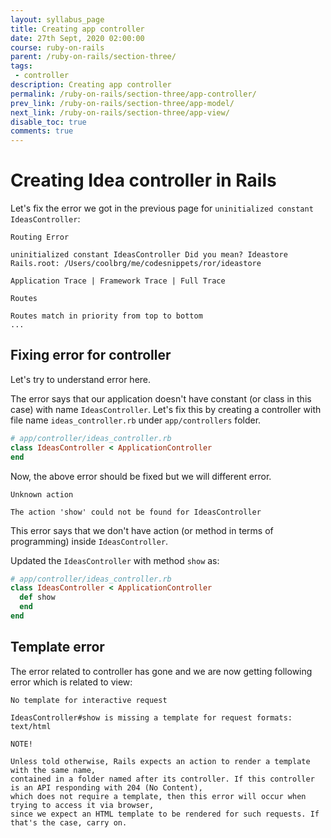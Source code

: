 ```yaml
---
layout: syllabus_page
title: Creating app controller
date: 27th Sept, 2020 02:00:00
course: ruby-on-rails
parent: /ruby-on-rails/section-three/
tags:
 - controller
description: Creating app controller
permalink: /ruby-on-rails/section-three/app-controller/
prev_link: /ruby-on-rails/section-three/app-model/
next_link: /ruby-on-rails/section-three/app-view/
disable_toc: true
comments: true
---
```


# Creating Idea controller in Rails

Let's fix the error we got in the previous page for `uninitialized constant IdeasController`:

```shell
Routing Error

uninitialized constant IdeasController Did you mean? Ideastore
Rails.root: /Users/coolbrg/me/codesnippets/ror/ideastore

Application Trace | Framework Trace | Full Trace

Routes

Routes match in priority from top to bottom
...
```

## Fixing error for controller

Let's try to understand error here.

The error says that our application doesn't have constant (or class in this case) with name `IdeasController`.
Let's fix this by creating a controller with file name `ideas_controller.rb` under `app/controllers` folder.

```ruby
# app/controller/ideas_controller.rb
class IdeasController < ApplicationController
end
```

Now, the above error should be fixed but we will different error.

```shell
Unknown action

The action 'show' could not be found for IdeasController
```

This error says that we don't have action (or method in terms of programming) inside `IdeasController`.

Updated the `IdeasController` with method `show` as:

```ruby
# app/controller/ideas_controller.rb
class IdeasController < ApplicationController
  def show
  end
end
```

## Template error

The error related to controller has gone and we are now getting following error which is related to view:

```shell
No template for interactive request

IdeasController#show is missing a template for request formats: text/html

NOTE!

Unless told otherwise, Rails expects an action to render a template with the same name,
contained in a folder named after its controller. If this controller is an API responding with 204 (No Content),
which does not require a template, then this error will occur when trying to access it via browser,
since we expect an HTML template to be rendered for such requests. If that's the case, carry on.
```
